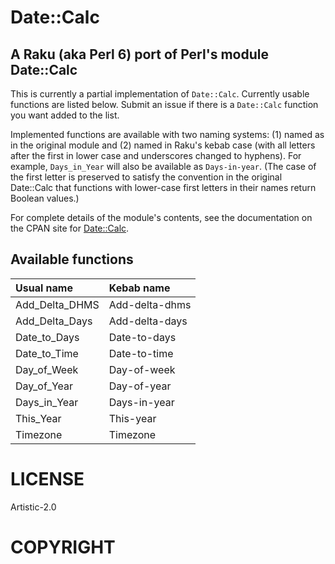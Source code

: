 # Date::Calc

## A Raku (aka Perl 6) port of Perl's module Date::Calc

This is currently a partial implementation of `Date::Calc`. Currently usable
functions are listed below.  Submit an issue if there is a `Date::Calc`
function you want added to the list.

Implemented functions are available with two naming systems:
(1) named as in the original module and (2) named in Raku's kebab case (with
all letters after the first in lower case and underscores changed to hyphens). For
example, `Days_in_Year` will also be available as `Days-in-year`.
(The case of the first letter is preserved to satisfy the convention
in the original Date::Calc that functions with lower-case first letters
in their names return Boolean values.)

For complete details of the module's contents, see the documentation
on the CPAN site for
[Date::Calc](https://metacpan.org/pod/distribution/Date-Calc/lib/Date/Calc.pod).

## Available functions

| Usual name | Kebab name |
| :---        | :--- |
| Add_Delta_DHMS | Add-delta-dhms |
| Add_Delta_Days | Add-delta-days |
| Date_to_Days | Date-to-days |
| Date_to_Time | Date-to-time |
| Day_of_Week | Day-of-week |
| Day_of_Year | Day-of-year |
| Days_in_Year | Days-in-year |
| This_Year | This-year |
| Timezone | Timezone |

# LICENSE

Artistic-2.0

# COPYRIGHT
